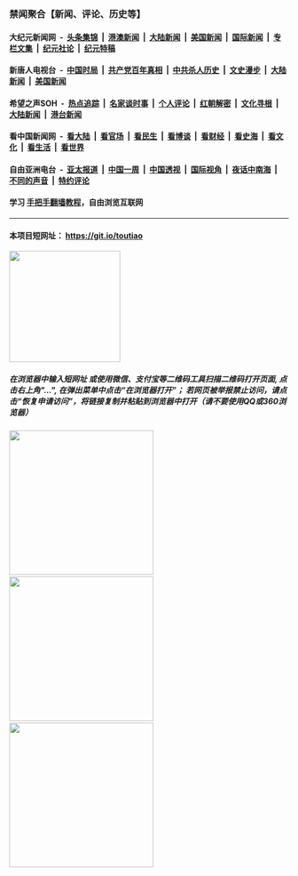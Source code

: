 ### 禁闻聚合【新闻、评论、历史等】

#### 大纪元新闻网 &nbsp;-&nbsp; [头条集锦](indexes/E头条集锦.md?t=02032222) &nbsp;|&nbsp; [港澳新闻](indexes/E港澳新闻.md?t=02032222)  &nbsp;|&nbsp; [大陆新闻](indexes/E大陆新闻.md?t=02032222) &nbsp;|&nbsp; [美国新闻](indexes/E美国新闻.md?t=02032222) &nbsp;|&nbsp; [国际新闻](indexes/E国际新闻.md?t=02032222) &nbsp;|&nbsp; [专栏文集](indexes/E专栏文集.md?t=02032222) &nbsp;|&nbsp; [纪元社论](indexes/E纪元社论.md?t=02032222) &nbsp;|&nbsp; [纪元特稿](indexes/E纪元特稿.md?t=02032222) 

#### 新唐人电视台 &nbsp;-&nbsp; [中国时局](indexes/N中国时局.md?t=02032222) &nbsp;|&nbsp; [共产党百年真相](indexes/N共产党百年真相.md?t=02032222) &nbsp;|&nbsp; [中共杀人历史](indexes/N中共杀人历史.md?t=02032222) &nbsp;|&nbsp; [文史漫步](indexes/N文史漫步.md?t=02032222) &nbsp;|&nbsp; [大陆新闻](indexes/N大陆新闻.md?t=02032222) &nbsp;|&nbsp; [美国新闻](indexes/N美国新闻.md?t=02032222)

#### 希望之声SOH &nbsp;-&nbsp; [热点追踪](indexes/H热点追踪.md?t=02032222) &nbsp;|&nbsp; [名家谈时事](indexes/H名家谈时事.md?t=02032222) &nbsp;|&nbsp; [个人评论](indexes/H个人评论.md?t=02032222)  &nbsp;|&nbsp; [红朝解密](indexes/H红朝解密.md?t=02032222) &nbsp;|&nbsp; [文化寻根](indexes/H文化寻根.md?t=02032222) &nbsp;|&nbsp; [大陆新闻](indexes/H大陆新闻.md?t=02032222) &nbsp;|&nbsp; [港台新闻](indexes/H港台新闻.md?t=02032222)

#### 看中国新闻网 &nbsp;-&nbsp; [看大陆](indexes/S看大陆.md?t=02032222) &nbsp;|&nbsp; [看官场](indexes/S看官场.md?t=02032222) &nbsp;|&nbsp; [看民生](indexes/S看民生.md?t=02032222)  &nbsp;|&nbsp; [看博谈](indexes/S看博谈.md?t=02032222) &nbsp;|&nbsp; [看财经](indexes/S看财经.md?t=02032222) &nbsp;|&nbsp; [看史海](indexes/S看史海.md?t=02032222) &nbsp;|&nbsp; [看文化](indexes/S看文化.md?t=02032222) &nbsp;|&nbsp; [看生活](indexes/S看生活.md?t=02032222) &nbsp;|&nbsp; [看世界](indexes/S看世界.md?t=02032222)

#### 自由亚洲电台 &nbsp;-&nbsp; [亚太报道](indexes/R亚太报道.md?t=02032222) &nbsp;|&nbsp; [中国一周](indexes/R中国一周.md?t=02032222) &nbsp;|&nbsp; [中国透视](indexes/R中国透视.md?t=02032222)  &nbsp;|&nbsp; [国际视角](indexes/R国际视角.md?t=02032222) &nbsp;|&nbsp; [夜话中南海](indexes/R夜话中南海.md?t=02032222) &nbsp;|&nbsp; [不同的声音](indexes/R不同的声音.md?t=02032222) &nbsp;|&nbsp; [特约评论](indexes/R特约评论.md?t=02032222)

#### 学习 [手把手翻墙教程](https://github.com/gfw-breaker/guides/wiki)，自由浏览互联网

----

#### 本项目短网址： https://git.io/toutiao
<img src="https://raw.githubusercontent.com/gfw-breaker/banned-news/master/scripts/img/qr.png" width="200px"/>  

##### 在浏览器中输入短网址 或使用微信、支付宝等二维码工具扫描二维码打开页面, 点击右上角"...", 在弹出菜单中点击“在浏览器打开”； 若网页被举报禁止访问，请点击“恢复申请访问”，将链接复制并粘贴到浏览器中打开（请不要使用QQ或360浏览器）

<img src="https://raw.githubusercontent.com/gfw-breaker/banned-news/master/scripts/img/1.png" width="260px"/> &nbsp; <img src="https://raw.githubusercontent.com/gfw-breaker/banned-news/master/scripts/img/2.png" width="260px"/> &nbsp; <img src="https://raw.githubusercontent.com/gfw-breaker/banned-news/master/scripts/img/3.png" width="260px"/>

